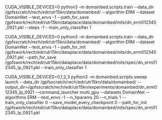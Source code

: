

CUDA_VISIBLE_DEVICES=0 python3 -m domainbed.scripts.train --data_dir /gpfsscratch/rech/edr/utr15kn/data/domainbed/ --algorithm ERM --dataset DomainNet --test_envs -1 --path_for_save /gpfswork/rech/edr/utr15kn/dataplace/data/domainbed/inits/dn_erm012345_0921.pkl --steps -1 --train_only_classifier 1

CUDA_VISIBLE_DEVICES=0 python3 -m domainbed.scripts.train --data_dir /gpfsscratch/rech/edr/utr15kn/data/domainbed/ --algorithm ERM --dataset DomainNet --test_envs -1 --path_for_init /gpfswork/rech/edr/utr15kn/dataplace/data/domainbed/inits/dn_erm012345_0921.pkl --path_for_save /gpfswork/rech/edr/utr15kn/dataplace/data/domainbed/inits/spec/dn_erm012345_lp_0921.pkl --train_only_classifier 1

CUDA_VISIBLE_DEVICES=0,1,2,3 python3 -m domainbed.scripts.sweep launch --data_dir /gpfsscratch/rech/edr/utr15kn/data/domainbed/ --output_dir=/gpfsscratch/rech/edr/utr15kn/experiments/domainbed/dn_erm012345_lp_0921 --command_launcher multi_gpu --datasets DomainNet --algorithms ERM --test_envs -1 --n_hparams 20 --n_trials 1 --train_only_classifier 0 --save_model_every_checkpoint 0 --path_for_init /gpfswork/rech/edr/utr15kn/dataplace/data/domainbed/inits/spec/dn_erm012345_lp_0921.pkl
